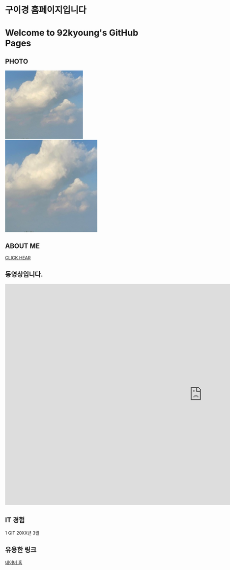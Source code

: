 # 구이경 홈페이지입니다
# Welcome to 92kyoung's GitHub Pages


## PHOTO
<img src="hi.PNG"> <br>
<img src="hi.png" width="300" height="300"> <br>
## ABOUT ME
[CLICK HEAR](/project.pptx) <br>

## 동영상입니다. 

<iframe width="1280" height="720" src="https://www.youtube.com/embed/mOajcjt8eeI" title="YouTube video player" frameborder="0" allow="accelerometer; autoplay; clipboard-write; encrypted-media; gyroscope; picture-in-picture" allowfullscreen></iframe>


## IT 경험
1 GIT 20XX년 3월


## 유용한 링크

[네이버 홈](https://naver.com)


